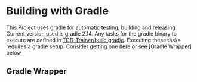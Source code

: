 
# Building with Gradle
This Project uses gradle for automatic testing, building and releasing. Current version used is gradle 2.14. Any tasks for the gradle binary to execute are defined in [TDD-Trainer/build.gradle](TDD-Trainer/build.gradle). Executing these tasks requires a gradle setup. Consider getting one [here](http://gradle.org/gradle-download/) or see [Gradle Wrapper] below

## Gradle Wrapper

